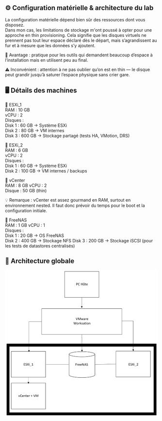 ## ⚙️ Configuration matérielle & architecture du lab

La configuration matérielle dépend bien sûr des ressources dont vous disposez.  
Dans mon cas, les limitations de stockage m'ont poussé à opter pour une approche en thin provisioning. Cela signifie que les disques virtuels ne prennent pas tout leur espace déclaré dès le départ, mais s’agrandissent au fur et à mesure que les données s’y ajoutent.

📝 Avantage : pratique pour les outils qui demandent beaucoup d’espace à l’installation mais en utilisent peu au final. 

⚠️ Inconvénient : attention à ne pas oublier qu’on est en thin — le disque peut grandir jusqu’à saturer l’espace physique sans crier gare.   



## 🖥️ Détails des machines

🔹 ESXi_1  
RAM : 10 GB  
vCPU : 2  
Disques :    
Disk 1 : 60 GB → Système ESXi  
Disk 2 : 80 GB → VM internes  
Disk 3 : 600 GB → Stockage partagé (tests HA, VMotion, DRS)  

🔹 ESXi_2  
RAM : 6 GB  
vCPU : 2  
Disques :  
Disk 1 : 60 GB → Système ESXi  
Disk 2 : 100 GB → VM internes / backups  

🔹 vCenter  
RAM : 8 GB 
vCPU : 2  
Disque : 50 GB (thin)  

💡 Remarque : vCenter est assez gourmand en RAM, surtout en environnement nested. Il faut donc prévoir du temps pour le boot et la configuration initiale.  

🔹 FreeNAS  
RAM : 1 GB
vCPU : 1  
Disques :  
Disk 1 : 20 GB → OS FreeNAS  
Disk 2 : 400 GB → Stockage NFS 
Disk 3 : 200 GB → Stockage iSCSI (pour les tests de datastores centralisés)  



## 🧱 Architecture globale

![Architecture du lab](./images/architecture_home_lab_esxi.png)


                
